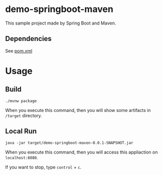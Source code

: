 # demo-springboot-maven

This sample project made by Spring Boot and Maven. 

## Dependencies

See [pom.xml](/pom.xml)

# Usage

## Build

```
./mvnw package
```

When you execute this command, then you will show some artifacts in `/target` directory.

## Local Run

```
java -jar target/demo-springboot-maven-0.0.1-SNAPSHOT.jar
```

When you execute this command, then you will access this appliaction on `localhost:8080`.

If you want to stop, type `control` + `c`.